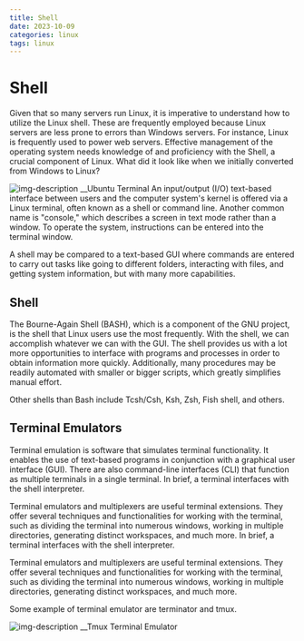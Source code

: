 ```yaml
---
title: Shell
date: 2023-10-09
categories: linux
tags: linux
---
```


# Shell 
Given that so many servers run Linux, it is imperative to understand how to utilize the Linux shell. These are frequently employed because Linux servers are less prone to errors than Windows servers. For instance, Linux is frequently used to power web servers. Effective management of the operating system needs knowledge of and proficiency with the Shell, a crucial component of Linux. What did it look like when we initially converted from Windows to Linux? 

![img-description](https://th.bing.com/th/id/R.d4bb1ab865517e6955892948322726e5?rik=60kvy0zSYj9r6A&pid=ImgRaw&r=0)                                                                           __Ubuntu Terminal
An input/output (I/O) text-based interface between users and the computer system's kernel is offered via a Linux terminal, often known as a shell or command line. Another common name is "console," which describes a screen in text mode rather than a window. To operate the system, instructions can be entered into the terminal window.

A shell may be compared to a text-based GUI where commands are entered to carry out tasks like going to different folders, interacting with files, and getting system information, but with many more capabilities.

## Shell
The Bourne-Again Shell (BASH), which is a component of the GNU project, is the shell that Linux users use the most frequently. With the shell, we can accomplish whatever we can with the GUI. The shell provides us with a lot more opportunities to interface with programs and processes in order to obtain information more quickly. Additionally, many procedures may be readily automated with smaller or bigger scripts, which greatly simplifies manual effort.

Other shells than Bash include Tcsh/Csh, Ksh, Zsh, Fish shell, and others.

## Terminal Emulators
Terminal emulation is software that simulates terminal functionality. It enables the use of text-based programs in conjunction with a graphical user interface (GUI). There are also command-line interfaces (CLI) that function as multiple terminals in a single terminal. In brief, a terminal interfaces with the shell interpreter.

Terminal emulators and multiplexers are useful terminal extensions. They offer several techniques and functionalities for working with the terminal, such as dividing the terminal into numerous windows, working in multiple directories, generating distinct workspaces, and much more. In brief, a terminal interfaces with the shell interpreter.

Terminal emulators and multiplexers are useful terminal extensions. They offer several techniques and functionalities for working with the terminal, such as dividing the terminal into numerous windows, working in multiple directories, generating distinct workspaces, and much more.

Some example of terminal emulator are terminator and tmux.

![img-description](https://th.bing.com/th/id/R.24df467975fdb8ad1423a14f2660e30f?rik=W%2bDULIxc9w1NDg&riu=http%3a%2f%2fpeterforgacs.github.io%2fimages%2ftmux.png&ehk=jYFTU40vzrRBJh0R7ETiE0QIi4LcqEtpdHPy%2bxUAVd0%3d&risl=&pid=ImgRaw&r=0)                                                                        __Tmux Terminal Emulator


